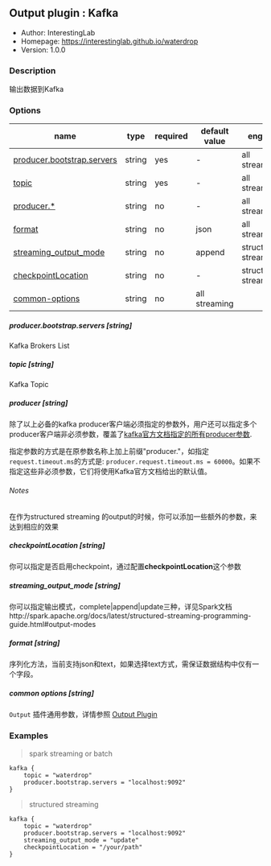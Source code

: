 ## Output plugin : Kafka

* Author: InterestingLab
* Homepage: https://interestinglab.github.io/waterdrop
* Version: 1.0.0

### Description

输出数据到Kafka

### Options

| name | type | required | default value | engine |
| --- | --- | --- | --- | --- |
| [producer.bootstrap.servers](#producerbootstrapservers-string) | string | yes | - | all streaming |
| [topic](#topic-string) | string | yes | - | all streaming |
| [producer.*](#producer-string) | string | no | - | all streaming |
| [format](#format-string) | string | no | json | all streaming |
| [streaming_output_mode](#streaming_output_mode-string) | string | no | append | structured streaming |
| [checkpointLocation](#checkpointLocation-string) | string | no | - | structured streaming |
| [common-options](#common-options-string)| string | no | all streaming |


##### producer.bootstrap.servers [string]

Kafka Brokers List

##### topic [string]

Kafka Topic

##### producer [string]

除了以上必备的kafka producer客户端必须指定的参数外，用户还可以指定多个producer客户端非必须参数，覆盖了[kafka官方文档指定的所有producer参数](http://kafka.apache.org/documentation.html#producerconfigs).

指定参数的方式是在原参数名称上加上前缀"producer."，如指定`request.timeout.ms`的方式是: `producer.request.timeout.ms = 60000`。如果不指定这些非必须参数，它们将使用Kafka官方文档给出的默认值。


######  Notes

在作为structured streaming 的output的时候，你可以添加一些额外的参数，来达到相应的效果

##### checkpointLocation [string]

你可以指定是否启用checkpoint，通过配置**checkpointLocation**这个参数

##### streaming_output_mode [string]

你可以指定输出模式，complete|append|update三种，详见Spark文档http://spark.apache.org/docs/latest/structured-streaming-programming-guide.html#output-modes

##### format [string]

序列化方法，当前支持json和text，如果选择text方式，需保证数据结构中仅有一个字段。

##### common options [string]

`Output` 插件通用参数，详情参照 [Output Plugin](/zh-cn/v1/configuration/output-plugin)


### Examples

> spark streaming or batch

```
kafka {
    topic = "waterdrop"
    producer.bootstrap.servers = "localhost:9092"
}
```
> structured streaming

```
kafka {
    topic = "waterdrop"
    producer.bootstrap.servers = "localhost:9092"
    streaming_output_mode = "update"
    checkpointLocation = "/your/path"
}
```